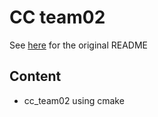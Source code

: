 # CC team02

See [here](README_original.md) for the original README

## Content

- cc_team02 using cmake